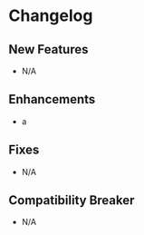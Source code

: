 # Changelog

## New Features

 - N/A

## Enhancements

 - a

## Fixes

 - N/A

## Compatibility Breaker

 - N/A
